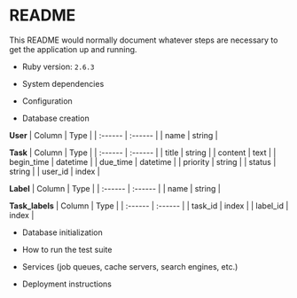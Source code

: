 # README

This README would normally document whatever steps are necessary to get the
application up and running.

- Ruby version: `2.6.3`

- System dependencies

- Configuration

- Database creation

**User** 
|  Column  |   Type   |
| :------  | :------  |
|   name   |  string  | 

**Task** 
|  Column  |   Type   |
| :------  | :------  |
|  title   |  string  |
|  content |   text   |
| begin_time | datetime |
|  due_time  | datetime |
| priority | string |
|  status  | string | 
|  user_id |  index | 

**Label**
|  Column  |   Type   |
| :------  | :------  |
|   name   |  string  |

**Task_labels**
|  Column  |   Type   |
| :------  | :------  |
|  task_id |   index  |
| label_id |   index  |


- Database initialization

- How to run the test suite

- Services (job queues, cache servers, search engines, etc.)

- Deployment instructions

